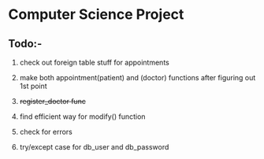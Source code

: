 # Computer Science Project

## Todo:-

1. check out foreign table stuff for appointments

2. make both appointment(patient) and (doctor) functions after figuring out 1st point

3. ~~register_doctor func~~

4. find efficient way for modify() function

5. check for errors

6. try/except case for db_user and db_password
